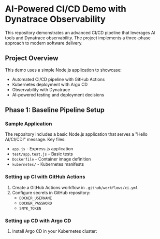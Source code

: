 # AI-Powered CI/CD Demo with Dynatrace Observability

This repository demonstrates an advanced CI/CD pipeline that leverages AI tools and Dynatrace observability. The project implements a three-phase approach to modern software delivery.

## Project Overview

This demo uses a simple Node.js application to showcase:
- Automated CI/CD pipeline with GitHub Actions
- Kubernetes deployment with Argo CD
- Observability with Dynatrace
- AI-powered testing and deployment decisions

## Phase 1: Baseline Pipeline Setup

### Sample Application
The repository includes a basic Node.js application that serves a "Hello AI/CI/CD!" message. Key files:
- `app.js` - Express.js application
- `test/app.test.js` - Basic tests
- `Dockerfile` - Container image definition
- `kubernetes/` - Kubernetes manifests

### Setting up CI with GitHub Actions

1. Create a GitHub Actions workflow in `.github/workflows/ci.yml`
2. Configure secrets in GitHub repository:
   - `DOCKER_USERNAME`
   - `DOCKER_PASSWORD`
   - `SNYK_TOKEN`

### Setting up CD with Argo CD

1. Install Argo CD in your Kubernetes cluster:

